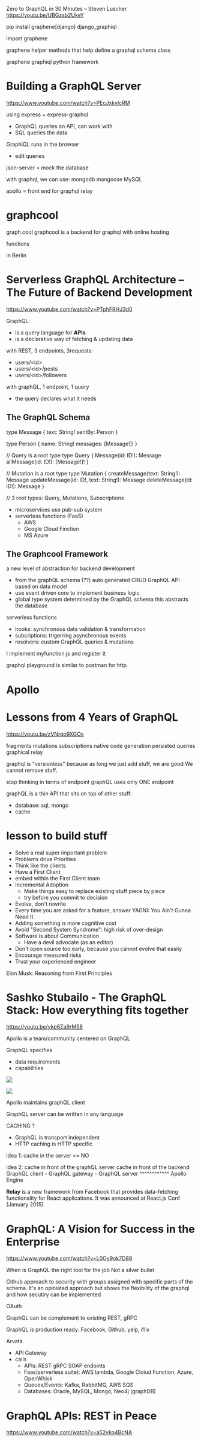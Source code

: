 

Zero to GraphQL in 30 Minutes – Steven Luscher
https://youtu.be/UBGzsb2UkeY


pip install graphene[django] django_graphiql

import graphene

graphene helper methods that help define a graphql schema
class


graphene
graphiql
python framework




# Building a GraphQL Server
https://www.youtube.com/watch?v=PEcJxkylcRM

using express + express-graphql

- GraphQL queries an API, can work with
- SQL queries the data

GraphiQL runs in the browser
- edit queries

json-server = mock the database

with graphql, we can use:
mongodb
mangoose
MySQL

apollo = front end for graphql
relay

# graphcool

graph.cool
graphcool is a backend for graphql with online hosting

functions

in Berlin


# Serverless GraphQL Architecture – The Future of Backend Development

https://www.youtube.com/watch?v=PTphFRHJ3d0

GraphQL:
- is a query language for **APIs**
- is a declarative way of fetching & updating data

with REST, 3 endpoints, 3requests:
- users/\<id\>
- users/\<id\>/posts
- users/\<id\>/followers

with graphQL, 1 endpoint, 1 query
- the query declares what it needs

## The GraphQL Schema

type Message {
    text: String!
    sentBy: Person
}

type Person {
    name: String!
    messages: [Message!]!
}

// Query is a root type
type Query {
    Message(id: ID!): Message
    allMessage(id: ID!): [Message!]!
}

// Mutation is a root type
type Mutation {
    createMessage(text: String!): Message
    updateMessage(id: ID!, text: String!): Message
    deleteMessage(id: ID!): Message
}

// 3 root types: Query, Mutations, Subscriptions

- microservices use pub-sub system
- serverless functions (FaaS)
  - AWS
  - Google Cloud Finction
  - MS Azure

## The Graphcool Framework

a new level of abstraction for backend development
- from the graphQL schema (??) auto generated CRUD GraphQL API based on data model
- use event driven core to implement business logic
- global type system determined by the GraphQL schema
this abstracts the database

serverless functions
- hooks: synchronous data validation & transformation
- subcriptions: trigerring asynchronous events
- resolvers: custom GraphQL queries & mutations

I implement myfunction.js and register it 


graphql playground is similar to postman for http


# Apollo


# Lessons from 4 Years of GraphQL
https://youtu.be/zVNrqo9XGOs

fragments
mutations
subscriptions
native code generation
persisted queries
graphical
relay

graphql is "versionless" because as long we just add stuff, we are good
We cannot remove stuff.

stop thinking in terms of endpoint
graphQL uses only ONE endpoint

graphQL is a thin API that sits on top of other stuff:
- database: sql, mongo
- cache


# lesson to build stuff

- Solve a real super important problem
- Problems drive Priorities
- Think like the clients
- Have a First Client
- embed within the First Client team 
- Incremental Adoption
  - Make things easy to replace existing stuff piece by piece
  - try before you commit to decision
- Evolve, don't rewrite
- Every time you are asked for a feature, answer YAGNI: You Ain't Gunna Need It
- Adding something is more cognitive cost
- Avoid "Second System Syndrome": high risk of over-design
- Software is about Communication
  - Have a devil advocate (as an editor)
- Don't open source too early, because you cannot evolve that easily
- Encourage measured risks
- Trust your experienced engineer


Elon Musk: Reasoning from First Principles



# Sashko Stubailo - The GraphQL Stack: How everything fits together

https://youtu.be/ykp6Za9rM58

Apollo is a team/community centered on GraphQL

GraphQL specifies
- data requirements
- capabilities

![](.graphql.md.img/2018-01-29-17-33-06.png)

![](.graphql.md.img/2018-01-29-17-35-36.png)

Apollo maintains graphQL client 


GraphQL server can be written in any language

CACHING ?
- GraphQL is transport independent
- HTTP caching is HTTP specific

idea 1: cache in the server <= NO

idea 2:
cache in front of the graphQL server
cache in front of the backend
GraphQL client - GraphQL gateway - GraphQL server
                 ^^^^^^^^^^^^ 
                 Apollo Engine



**Relay** is a new framework from Facebook that provides data-fetching functionality for React applications. It was announced at React.js Conf (January 2015).



# GraphQL: A Vision for Success in the Enterprise
https://www.youtube.com/watch?v=L0Oy9ok7D88

When is GraphQL the right tool for the job
Not a silver bullet

Github approach to security with groups assigned with specific parts of the schema. it's an opiniated approach but shows the flexibility of the graphql and how secutiry can be implemented

OAuth

GraphQL can be complement to existing REST, gRPC

GraphQL is production ready: Facebook, Github, yelp, iflix

Arvata
- API Gateway
- calls
  - APIs: REST gRPC SOAP endoints
  - Faas(serverless suite): AWS lambda, Google Cloiud Function, Azure, OpenWhisk
  - Queues/Events: Kafka, RabbitMQ, AWS SQS
  - Databases: Oracle, MySQL, Mongo, Neo4j (graphDB)




# GraphQL APIs: REST in Peace
https://www.youtube.com/watch?v=a52vko4BcNA




